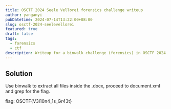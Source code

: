 ```yaml
---
title: OSCTF 2024 Seele Vellorei forensics challenge writeup
author: yanganyi
pubDatetime: 2024-07-14T13:22:00+08:00
slug: osctf-2024-seelevellorei
featured: true
draft: false
tags:
  - forensics
  - ctf
description: Writeup for a binwalk challenge (forensics) in OSCTF 2024
---
```



## Solution

Use binwalk to extract all files inside the .docx, proceed to document.xml and grep for the flag.

flag:  OSCTF{V3l10n4_1s_Gr43t}